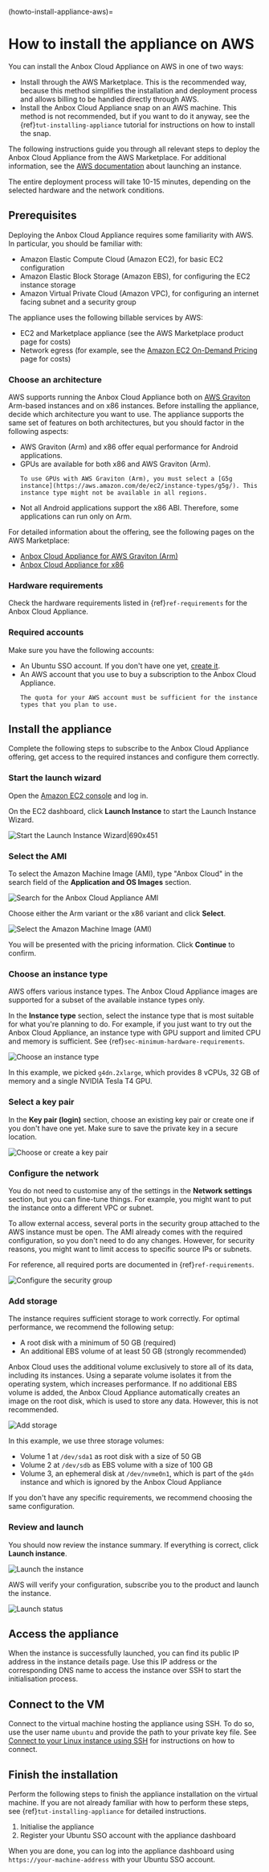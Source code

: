 (howto-install-appliance-aws)=
# How to install the appliance on AWS

You can install the Anbox Cloud Appliance on AWS in one of two ways:

- Install through the AWS Marketplace. This is the recommended way, because this method simplifies the installation and deployment process and allows billing to be handled directly through AWS.
- Install the Anbox Cloud Appliance snap on an AWS machine. This method is not recommended, but if you want to do it anyway, see the {ref}`tut-installing-appliance` tutorial for instructions on how to install the snap.

The following instructions guide you through all relevant steps to deploy the Anbox Cloud Appliance from the AWS Marketplace. For additional information, see the [AWS documentation](https://docs.aws.amazon.com/AWSEC2/latest/UserGuide/launching-instance.html) about launching an instance.

The entire deployment process will take 10-15 minutes, depending on the selected hardware and the network conditions.

## Prerequisites

Deploying the Anbox Cloud Appliance requires some familiarity with AWS. In particular, you should be familiar with:

- Amazon Elastic Compute Cloud (Amazon EC2), for basic EC2 configuration
- Amazon Elastic Block Storage (Amazon EBS), for configuring the EC2 instance storage
- Amazon Virtual Private Cloud (Amazon VPC), for configuring an internet facing subnet and a security group

The appliance uses the following billable services by AWS:

- EC2 and Marketplace appliance (see the AWS Marketplace product page for costs)
- Network egress (for example, see the [Amazon EC2 On-Demand Pricing](https://aws.amazon.com/ec2/pricing/on-demand/) page for costs)

### Choose an architecture

AWS supports running the Anbox Cloud Appliance both on [AWS Graviton](https://aws.amazon.com/ec2/graviton/) Arm-based instances and on x86 instances. Before installing the appliance, decide which architecture you want to use. The appliance supports the same set of features on both architectures, but you should factor in the following aspects:

* AWS Graviton (Arm) and x86 offer equal performance for Android applications.
* GPUs are available for both x86 and AWS Graviton (Arm).
  ```{note}
  To use GPUs with AWS Graviton (Arm), you must select a [G5g instance](https://aws.amazon.com/de/ec2/instance-types/g5g/). This instance type might not be available in all regions.
  ```
* Not all Android applications support the x86 ABI. Therefore, some applications can run only on Arm.

For detailed information about the offering, see the following pages on the AWS Marketplace:

* [Anbox Cloud Appliance for AWS Graviton (Arm)](https://aws.amazon.com/marketplace/pp/prodview-aqmdt52vqs5qk)
* [Anbox Cloud Appliance for x86](https://aws.amazon.com/marketplace/pp/prodview-3lx6xyaapstz4)

### Hardware requirements

Check the hardware requirements listed in {ref}`ref-requirements` for the Anbox Cloud Appliance.

### Required accounts

Make sure you have the following accounts:

* An Ubuntu SSO account. If you don't have one yet, [create it](https://login.ubuntu.com).
* An AWS account that you use to buy a subscription to the Anbox Cloud Appliance.
  ```{note}
  The quota for your AWS account must be sufficient for the instance types that you plan to use.
  ```

## Install the appliance

Complete the following steps to subscribe to the Anbox Cloud Appliance offering, get access to the required instances and configure them correctly.

### Start the launch wizard

Open the [Amazon EC2 console](https://console.aws.amazon.com/ec2/) and log in.

On the EC2 dashboard, click **Launch Instance** to start the Launch Instance Wizard.

![Start the Launch Instance Wizard|690x451](/images/appliance-on-aws/install_appliance_launch-wizard.png)

### Select the AMI

To select the Amazon Machine Image (AMI), type "Anbox Cloud" in the search field of the **Application and OS Images** section.

![Search for the Anbox Cloud Appliance AMI](/images/appliance-on-aws/install_appliance_search-ami.png)

Choose either the Arm variant or the x86 variant and click **Select**.

![Select the Amazon Machine Image (AMI)](/images/appliance-on-aws/install_appliance_select-ami.png)

You will be presented with the pricing information. Click **Continue** to confirm.

### Choose an instance type

AWS offers various instance types. The Anbox Cloud Appliance images are supported for a subset of the available instance types only.

In the **Instance type** section, select the instance type that is most suitable for what you're planning to do. For example, if you just want to try out the Anbox Cloud Appliance, an instance type with GPU support and limited CPU and memory is sufficient. See {ref}`sec-minimum-hardware-requirements`.

![Choose an instance type](/images/appliance-on-aws/install_appliance_instance-type.png)

In this example, we picked `g4dn.2xlarge`, which provides 8 vCPUs, 32 GB of memory and a single NVIDIA Tesla T4 GPU.

### Select a key pair

In the **Key pair (login)** section, choose an existing key pair or create one if you don't have one yet. Make sure to save the private key in a secure location.

![Choose or create a key pair](/images/appliance-on-aws/install_appliance_key-pair.png)

### Configure the network

You do not need to customise any of the settings in the **Network settings** section, but you can fine-tune things. For example, you might want to put the instance onto a different VPC or subnet.

To allow external access, several ports in the security group attached to the AWS instance must be open. The AMI already comes with the required configuration, so you don't need to do any changes. However, for security reasons, you might want to limit access to specific source IPs or subnets.

For reference, all required ports are documented in {ref}`ref-requirements`.

![Configure the security group](/images/appliance-on-aws/install_appliance_security-group.png)

### Add storage

The instance requires sufficient storage to work correctly. For optimal performance, we recommend the following setup:

* A root disk with a minimum of 50 GB (required)
* An additional EBS volume of at least 50 GB (strongly recommended)

Anbox Cloud uses the additional volume exclusively to store all of its data, including its instances. Using a separate volume isolates it from the operating system, which increases performance. If no additional EBS volume is added, the Anbox Cloud Appliance automatically creates an image on the root disk, which is used to store any data. However, this is not recommended.

![Add storage](/images/appliance-on-aws/install_appliance_add-storage.png)

In this example, we use three storage volumes:

* Volume 1 at `/dev/sda1` as root disk with a size of 50 GB
* Volume 2 at `/dev/sdb` as EBS volume with a size of 100 GB
* Volume 3, an ephemeral disk at `/dev/nvme0n1`, which is part of the `g4dn` instance and which is ignored by the Anbox Cloud Appliance

If you don't have any specific requirements, we recommend choosing the same configuration.

### Review and launch

You should now review the instance summary. If everything is correct, click **Launch instance**.

![Launch the instance](/images/appliance-on-aws/install_appliance_launch-instance.png)

AWS will verify your configuration, subscribe you to the product and launch the instance.

![Launch status](/images/appliance-on-aws/install_appliance_launch-status.png)

## Access the appliance

When the instance is successfully launched, you can find its public IP address in the instance details page. Use this IP address or the corresponding DNS name to access the instance over SSH to start the initialisation process.

## Connect to the VM

Connect to the virtual machine hosting the appliance using SSH. To do so, use the user name `ubuntu` and provide the path to your private key file. See [Connect to your Linux instance using SSH](https://docs.aws.amazon.com/AWSEC2/latest/UserGuide/AccessingInstancesLinux.html) for instructions on how to connect.

## Finish the installation

Perform the following steps to finish the appliance installation on the virtual machine. If you are not already familiar with how to perform these steps, see {ref}`tut-installing-appliance` for detailed instructions.

1. Initialise the appliance
1. Register your Ubuntu SSO account with the appliance dashboard

When you are done, you can log into the appliance dashboard using `https://your-machine-address` with your Ubuntu SSO account.
